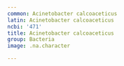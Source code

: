 ```yaml
---
common: Acinetobacter calcoaceticus
latin: Acinetobacter calcoaceticus
ncbi: '471'
title: Acinetobacter calcoaceticus
group: Bacteria
image: .na.character

---
```

